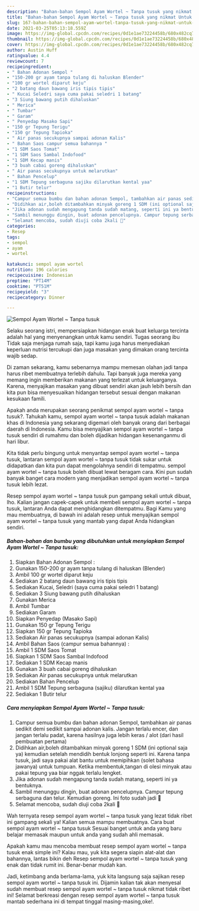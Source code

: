```yaml
---
description: "Bahan-bahan Sempol Ayam Wortel ~ Tanpa tusuk yang nikmat Untuk Jualan"
title: "Bahan-bahan Sempol Ayam Wortel ~ Tanpa tusuk yang nikmat Untuk Jualan"
slug: 167-bahan-bahan-sempol-ayam-wortel-tanpa-tusuk-yang-nikmat-untuk-jualan
date: 2021-03-25T05:13:18.559Z
image: https://img-global.cpcdn.com/recipes/0d1e1ae73224458b/680x482cq70/sempol-ayam-wortel-tanpa-tusuk-foto-resep-utama.jpg
thumbnail: https://img-global.cpcdn.com/recipes/0d1e1ae73224458b/680x482cq70/sempol-ayam-wortel-tanpa-tusuk-foto-resep-utama.jpg
cover: https://img-global.cpcdn.com/recipes/0d1e1ae73224458b/680x482cq70/sempol-ayam-wortel-tanpa-tusuk-foto-resep-utama.jpg
author: Austin Huff
ratingvalue: 4.4
reviewcount: 7
recipeingredient:
- " Bahan Adonan Sempol "
- "150-200 gr ayam tanpa tulang di haluskan Blender"
- "100 gr wortel diparut keju"
- "2 batang daun bawang iris tipis tipis"
- " Kucai Seledri saya cuma pakai seledri 1 batang"
- "3 Siung bawang putih dihaluskan"
- " Merica"
- " Tumbar"
- " Garam"
- " Penyedap Masako Sapi"
- "150 gr Tepung Terigu"
- "150 gr Tepung Tapioka"
- " Air panas secukupnya sampai adonan Kalis"
- " Bahan Saos campur semua bahannya "
- "1 SDM Saos Tomat"
- "1 SDM Saos Sambal Indofood"
- "1 SDM Kecap manis"
- "3 buah cabai goreng dihaluskan"
- " Air panas secukupnya untuk melarutkan"
- " Bahan Pencelup"
- "1 SDM Tepung serbaguna sajiku dilarutkan kental yaa"
- "1 Butir telur"
recipeinstructions:
- "Campur semua bumbu dan bahan adonan Sempol, tambahkan air panas sedikit demi sedikit sampai adonan kalis. Jangan terlalu encer, dan jangan terlalu padat, karena hasilnya juga lebih keras / alot (dari hasil pembuatan pertama)"
- "Didihkan air,boleh ditambahkan minyak goreng 1 SDM (ini optional saja ya) kemudian setelah mendidih bentuk lonjong seperti ini. Karena tanpa tusuk, jadi saya pakai alat bantu untuk memipihkan (solet bahasa jawanya) untuk tumpuan. Ketika membentuk,tangan di olesi minyak atau pakai tepung yaa biar nggak terlalu lengket."
- "Jika adonan sudah mengapung tanda sudah matang, seperti ini ya bentuknya."
- "Sambil menunggu dingin, buat adonan pencelupnya. Campur tepung serbaguna dan telur. Kemudian goreng. Ini foto sudah jadi 🥰"
- "Selamat mencoba, sudah diuji coba 2kali 🍢"
categories:
- Resep
tags:
- sempol
- ayam
- wortel

katakunci: sempol ayam wortel 
nutrition: 196 calories
recipecuisine: Indonesian
preptime: "PT14M"
cooktime: "PT51M"
recipeyield: "3"
recipecategory: Dinner

---
```



![Sempol Ayam Wortel ~ Tanpa tusuk](https://img-global.cpcdn.com/recipes/0d1e1ae73224458b/680x482cq70/sempol-ayam-wortel-tanpa-tusuk-foto-resep-utama.jpg)

Selaku seorang istri, mempersiapkan hidangan enak buat keluarga tercinta adalah hal yang menyenangkan untuk kamu sendiri. Tugas seorang ibu Tidak saja menjaga rumah saja, tapi kamu juga harus menyediakan keperluan nutrisi tercukupi dan juga masakan yang dimakan orang tercinta wajib sedap.

Di zaman  sekarang, kamu sebenarnya mampu memesan olahan jadi tanpa harus ribet membuatnya terlebih dahulu. Tapi banyak juga mereka yang memang ingin memberikan makanan yang terlezat untuk keluarganya. Karena, menyajikan masakan yang dibuat sendiri akan jauh lebih bersih dan kita pun bisa menyesuaikan hidangan tersebut sesuai dengan makanan kesukaan famili. 



Apakah anda merupakan seorang penikmat sempol ayam wortel ~ tanpa tusuk?. Tahukah kamu, sempol ayam wortel ~ tanpa tusuk adalah makanan khas di Indonesia yang sekarang digemari oleh banyak orang dari berbagai daerah di Indonesia. Kamu bisa menyajikan sempol ayam wortel ~ tanpa tusuk sendiri di rumahmu dan boleh dijadikan hidangan kesenanganmu di hari libur.

Kita tidak perlu bingung untuk menyantap sempol ayam wortel ~ tanpa tusuk, lantaran sempol ayam wortel ~ tanpa tusuk tidak sukar untuk didapatkan dan kita pun dapat mengolahnya sendiri di tempatmu. sempol ayam wortel ~ tanpa tusuk boleh dibuat lewat beragam cara. Kini pun sudah banyak banget cara modern yang menjadikan sempol ayam wortel ~ tanpa tusuk lebih lezat.

Resep sempol ayam wortel ~ tanpa tusuk pun gampang sekali untuk dibuat, lho. Kalian jangan capek-capek untuk membeli sempol ayam wortel ~ tanpa tusuk, lantaran Anda dapat menghidangkan ditempatmu. Bagi Kamu yang mau membuatnya, di bawah ini adalah resep untuk menyajikan sempol ayam wortel ~ tanpa tusuk yang mantab yang dapat Anda hidangkan sendiri.

<!--inarticleads1-->

##### Bahan-bahan dan bumbu yang dibutuhkan untuk menyiapkan Sempol Ayam Wortel ~ Tanpa tusuk:

1. Siapkan  Bahan Adonan Sempol :
1. Gunakan 150-200 gr ayam tanpa tulang di haluskan (Blender)
1. Ambil 100 gr wortel diparut keju
1. Sediakan 2 batang daun bawang iris tipis tipis
1. Sediakan  Kucai, Seledri (saya cuma pakai seledri 1 batang)
1. Sediakan 3 Siung bawang putih dihaluskan
1. Gunakan  Merica
1. Ambil  Tumbar
1. Sediakan  Garam
1. Siapkan  Penyedap (Masako Sapi)
1. Gunakan 150 gr Tepung Terigu
1. Siapkan 150 gr Tepung Tapioka
1. Sediakan  Air panas secukupnya (sampai adonan Kalis)
1. Ambil  Bahan Saos (campur semua bahannya) :
1. Ambil 1 SDM Saos Tomat
1. Siapkan 1 SDM Saos Sambal Indofood
1. Sediakan 1 SDM Kecap manis
1. Gunakan 3 buah cabai goreng dihaluskan
1. Sediakan  Air panas secukupnya untuk melarutkan
1. Sediakan  Bahan Pencelup
1. Ambil 1 SDM Tepung serbaguna (sajiku) dilarutkan kental yaa
1. Sediakan 1 Butir telur




<!--inarticleads2-->

##### Cara menyiapkan Sempol Ayam Wortel ~ Tanpa tusuk:

1. Campur semua bumbu dan bahan adonan Sempol, tambahkan air panas sedikit demi sedikit sampai adonan kalis. Jangan terlalu encer, dan jangan terlalu padat, karena hasilnya juga lebih keras / alot (dari hasil pembuatan pertama)
1. Didihkan air,boleh ditambahkan minyak goreng 1 SDM (ini optional saja ya) kemudian setelah mendidih bentuk lonjong seperti ini. Karena tanpa tusuk, jadi saya pakai alat bantu untuk memipihkan (solet bahasa jawanya) untuk tumpuan. Ketika membentuk,tangan di olesi minyak atau pakai tepung yaa biar nggak terlalu lengket.
1. Jika adonan sudah mengapung tanda sudah matang, seperti ini ya bentuknya.
1. Sambil menunggu dingin, buat adonan pencelupnya. Campur tepung serbaguna dan telur. Kemudian goreng. Ini foto sudah jadi 🥰
1. Selamat mencoba, sudah diuji coba 2kali 🍢




Wah ternyata resep sempol ayam wortel ~ tanpa tusuk yang lezat tidak ribet ini gampang sekali ya! Kalian semua mampu membuatnya. Cara buat sempol ayam wortel ~ tanpa tusuk Sesuai banget untuk anda yang baru belajar memasak maupun untuk anda yang sudah ahli memasak.

Apakah kamu mau mencoba membuat resep sempol ayam wortel ~ tanpa tusuk enak simple ini? Kalau mau, yuk kita segera siapin alat-alat dan bahannya, lantas bikin deh Resep sempol ayam wortel ~ tanpa tusuk yang enak dan tidak rumit ini. Benar-benar mudah kan. 

Jadi, ketimbang anda berlama-lama, yuk kita langsung saja sajikan resep sempol ayam wortel ~ tanpa tusuk ini. Dijamin kalian tak akan menyesal sudah membuat resep sempol ayam wortel ~ tanpa tusuk nikmat tidak ribet ini! Selamat berkreasi dengan resep sempol ayam wortel ~ tanpa tusuk mantab sederhana ini di tempat tinggal masing-masing,oke!.

